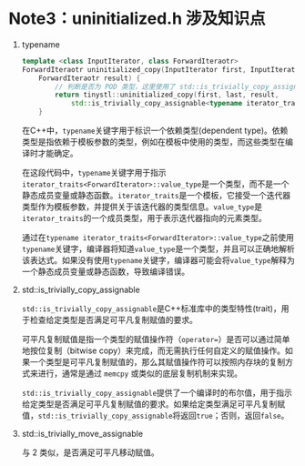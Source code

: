 # Note3：uninitialized.h 涉及知识点

1. typename

   ```c++
   template <class InputIterator, class ForwardIteraotr>
   ForwardIteraotr uninitialized_copy(InputIterator first, InputIterator last, 
       ForwardIteraotr result) {
           // 判断是否为 POD 类型，这里使用了 std::is_trivially_copy_assignable
           return tinystl::uninitialized_copy(first, last, result, 
               std::is_trivially_copy_assignable<typename iterator_traits<InputIterator>::value_type>{});
       }
   ```

   在C++中，`typename`关键字用于标识一个依赖类型(dependent type)。依赖类型是指依赖于模板参数的类型，例如在模板中使用的类型，而这些类型在编译时才能确定。

   在这段代码中，`typename`关键字用于指示`iterator_traits<ForwardIterator>::value_type`是一个类型，而不是一个静态成员变量或静态函数。`iterator_traits`是一个模板，它接受一个迭代器类型作为模板参数，并提供关于该迭代器的类型信息。`value_type`是`iterator_traits`的一个成员类型，用于表示迭代器指向的元素类型。

   通过在`typename iterator_traits<ForwardIterator>::value_type`之前使用`typename`关键字，编译器将知道`value_type`是一个类型，并且可以正确地解析该表达式。如果没有使用`typename`关键字，编译器可能会将`value_type`解释为一个静态成员变量或静态函数，导致编译错误。

   

2. std::is_trivially_copy_assignable

   `std::is_trivially_copy_assignable`是C++标准库中的类型特性(trait)，用于检查给定类型是否满足可平凡复制赋值的要求。

   可平凡复制赋值是指一个类型的赋值操作符（`operator=`）是否可以通过简单地按位复制（bitwise copy）来完成，而无需执行任何自定义的赋值操作。如果一个类型是可平凡复制赋值的，那么其赋值操作符可以按照内存块的复制方式来进行，通常是通过 `memcpy` 或类似的底层复制机制来实现。

   `std::is_trivially_copy_assignable`提供了一个编译时的布尔值，用于指示给定类型是否满足可平凡复制赋值的要求。如果给定类型满足可平凡复制赋值，`std::is_trivially_copy_assignable`将返回`true`；否则，返回`false`。

3. std::is_trivially_move_assignable

   与 2 类似，是否满足可平凡移动赋值。

   

   

   